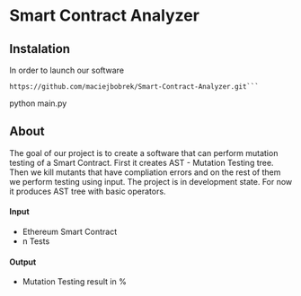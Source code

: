 # Smart Contract Analyzer
## Instalation
In order to launch our software
```
https://github.com/maciejbobrek/Smart-Contract-Analyzer.git```
```
python main.py

## About 

The goal of our project is to create a software that can perform mutation testing of a Smart Contract. First it creates AST - Mutation Testing tree. Then we kill mutants that have compliation errors and on the rest of them we perform testing using input.
The project is in development state. For now it produces AST tree with basic operators.

#### Input

- Ethereum Smart Contract
- n Tests

#### Output

- Mutation Testing result in %
